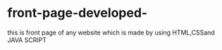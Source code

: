 # front-page-developed-
this is front page of any website which is made by using HTML,CSSand JAVA SCRIPT 
